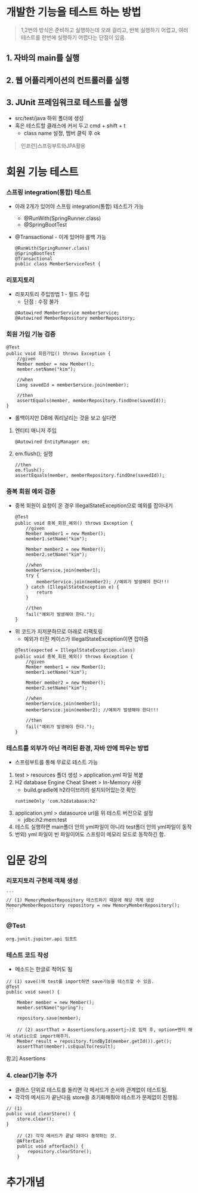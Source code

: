# 개발한 기능을 테스트 하는 방법
> 1,2번의 방식은 준비하고 실행하는데 오래 걸리고, 반복 실행하기 어렵고, 여러 테스트를 한번에 실행하기 어렵다는 단점이 있음. 

## 1. 자바의 main를 실행
## 2. 웹 어플리케이션의 컨트롤러를 실행
## 3. JUnit 프레임워크로 테스트를 실행
- src/test/java 하위 폴더에 생성
- 혹은 테스트할 클래스에 커서 두고 cmd + shift + t
    - class name 설정, 멤버 클릭 후 ok

> 인프런]스프링부트와JPA활용
# 회원 기능 테스트

### 스프링 integration(통합) 테스트
- 아래 2개가 있어야 스프링 integration(통합) 테스트가 가능
    - @RunWith(SpringRunner.class)
    - @SpringBootTest
- @Transactional - 이게 있어야 롤백 가능

    ```
    @RunWith(SpringRunner.class)
    @SpringBootTest
    @Transactional
    public class MemberServiceTest {
    ```
### 리포지토리 
- 리포지토리 주입방법 1 - 필드 주입
    - 단점 : 수정 불가
    ```
    @Autowired MemberService memberService;
    @Autowired MemberRepository memberRepository;
    ```

### 회원 가입 기능 검증

```
@Test
public void 회원가입() throws Exception {
    //given
    Member member = new Member();
    member.setName("kim");

    //when
    Long savedId = memberService.join(member);

    //then
    assertEquals(member, memberRepository.findOne(savedId));
}
```
- 롤백이지만 DB에 쿼리날리는 것을 보고 싶다면 
1. 엔티티 매니저 주입
    ```
    @Autowired EntityManager em;

    ```
2. em.flush(); 실행
    ```
    //then
    em.flush();
    assertEquals(member, memberRepository.findOne(savedId));
    ```

### 중복 회원 예외 검증
- 중복 회원이 요청이 온 경우 IllegalStateException으로 예외를 잡아내기
    ```
    @Test
    public void 중복_회원_예외() throws Exception {
        //given
        Member member1 = new Member();
        member1.setName("kim");

        Member member2 = new Member();
        member2.setName("kim");

        //when
        memberService.join(member1);
        try { 
            memberService.join(member2); //예외가 발생해야 한다!!!
        } catch (IllegalStateException e) {
            return
        }

        //then
        fail("예외가 발생해야 한다.");
    }
    ```
- 위 코드가 지저분하므로 아래로 리팩토링
    - 예외가 터진 케이스가 IllegalStateException이면 잡아줌
    ```
    @Test(expected = IllegalStateException.class)
    public void 중복_회원_예외() throws Exception {
        //given
        Member member1 = new Member();
        member1.setName("kim");

        Member member2 = new Member();
        member2.setName("kim");

        //when
        memberService.join(member1);
        memberService.join(member2); //예외가 발생해야 한다!!!

        //then
        fail("예외가 발생해야 한다.");
    }
    ```
### 테스트를 외부가 아닌 격리된 환경, 자바 안에 띄우는 방법
- 스프링부트를 통해 무료로 테스트 가능
1. test > resources 폴더 생성 > application.yml 파일 복붙
2. H2 database Engine Cheat Sheet > In-Memory 사용
    - build.gradle에 h2라이브러리 설치되어있는것 확인
    ```
    runtimeOnly 'com.h2database:h2'
    ```
3. application.yml > datasource url을 위 테스트 버전으로 설정
    - jdbc:h2:mem:test
4. 테스트 실행하면 main폴더 안의 yml파일이 아니라 test폴더 안의 yml파일이 동작
5. 번외) yml 파일이 빈 파일이어도 스프링이 메모리 모드로 동작하긴 함. 

# 입문 강의

### 리포지토리 구현체 객체 생성
    ```
    // (1) MemoryMemberRepository 테스트하기 때문에 해당 객체 생성
    MemoryMemberRepository repository = new MemoryMemberRepository();
    ```
### @Test
    org.junit.jupiter.api 임포트

### 테스트 코드 작성
- 메소드는 한글로 적어도 됨

```
// (1) save()에 test를 import하면 save기능을 테스트할 수 있음.
@Test
public void save() {

    Member member = new Member();
    member.setName("spring");

    repository.save(member);

    // (2) assrtThat > Assertions(org.assertj~)로 입력 후, option+엔터 해서 static으로 import해주기.
    Member result = repository.findById(member.getId()).get();
    assertThat(member).isEqualTo(result);
```
참고] Assertions

### 4. clear()기능 추가
- 클래스 단위로 테스트를 돌리면 각 메서드가 순서와 관계없이 테스트됨.
- 각각의 메서드가 끝난다음 store을 초기화해줘야 테스트가 문제없이 진행됨.

```
// (1)
public void clearStore() {
    store.clear();
}

    // (2) 각각 메서드가 끝날 때마다 동작하는 것.
    @AfterEach
    public void afterEach() {
        repository.clearStore();
    }
```

# 추가개념
